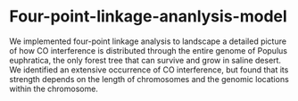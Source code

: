# Four-point-linkage-ananlysis-model
We implemented four-point linkage analysis to landscape a detailed picture of how CO interference is distributed through the entire genome of Populus euphratica, the only forest tree that can survive and grow in saline desert. We identified an extensive occurrence of CO interference, but found that its strength depends on the length of chromosomes and the genomic locations within the chromosome. 
